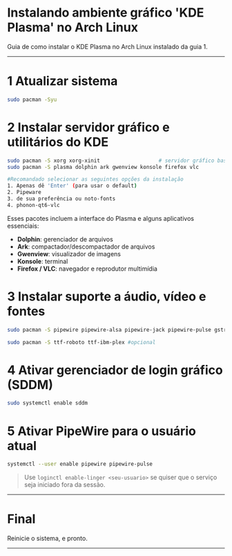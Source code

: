 # Instalando ambiente gráfico 'KDE Plasma' no Arch Linux
Guia de como instalar o KDE Plasma no Arch Linux instalado da guia 1.

---

# 1 Atualizar sistema

```bash
sudo pacman -Syu
```

# 2 Instalar servidor gráfico e utilitários do KDE

```bash
sudo pacman -S xorg xorg-xinit                   # servidor gráfico base
sudo pacman -S plasma dolphin ark gwenview konsole firefox vlc

```

```bash
#Recomandado selecionar as seguintes opções da instalação
1. Apenas dê 'Enter' (para usar o default)
2. Pipeware
3. de sua preferência ou noto-fonts
4. phonon-qt6-vlc

```

Esses pacotes incluem a interface do Plasma e alguns aplicativos essenciais:

* **Dolphin**: gerenciador de arquivos
* **Ark**: compactador/descompactador de arquivos
* **Gwenview**: visualizador de imagens
* **Konsole**: terminal
* **Firefox / VLC**: navegador e reprodutor multimídia

# 3 Instalar suporte a áudio, vídeo e fontes

```bash
sudo pacman -S pipewire pipewire-alsa pipewire-jack pipewire-pulse gstreamer gst-libav gst-plugins-base gst-plugins-good gst-plugins-ugly gst-plugins-bad ffmpeg

sudo pacman -S ttf-roboto ttf-ibm-plex #opcional

```

# 4 Ativar gerenciador de login gráfico (SDDM)

```bash
sudo systemctl enable sddm

```

# 5 Ativar PipeWire para o usuário atual

```bash
systemctl --user enable pipewire pipewire-pulse

```

> Use `loginctl enable-linger <seu-usuario>` se quiser que o serviço seja iniciado fora da sessão.

---

# Final

Reinicie o sistema, e pronto.

---
